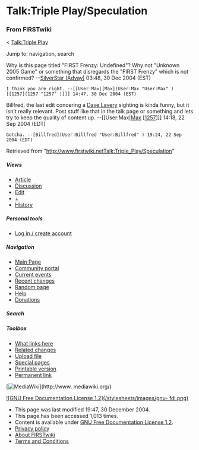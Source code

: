 # Talk:Triple Play/Speculation

### From FIRSTwiki

&lt; [Talk:Triple Play](Talk:Triple_Play "Talk:Triple Play" )

Jump to: navigation, search

Why is this page titled "FIRST Frenzy: Undefined"? Why not "Unknown 2005 Game"
or something that disregards the "FIRST Frenzy" which is not confirmed?
--[SilverStar (Advay)](User:SilverStar "User:SilverStar" ) 03:48,
30 Dec 2004 (EST)

    I think you are right. --[[User:Max|[Max](User:Max "User:Max" ) [[1257](1257 "1257" )]]] 14:47, 30 Dec 2004 (EST) 

Billfred, the last edit concering a [Dave Lavery](Dave_Lavery "Dave
Lavery" ) sighting is kinda funny, but it isn't really relevant. Post stuff
like that in the talk page or something and lets try to keep the quality of
content up. --[[User:Max|[Max](User:Max "User:Max" )
[[1257](1257 "1257" )]]] 14:18, 22 Sep 2004 (EDT)

    Gotcha. --[Billfred](User:Billfred "User:Billfred" ) 19:24, 22 Sep 2004 (EDT) 

Retrieved from
"<http://www.firstwiki.netTalk:Triple_Play/Speculation>"

##### Views

  * [Article](Triple_Play/Speculation)
  * [Discussion](Talk:Triple_Play/Speculation)
  * [Edit](/index.php?title=Talk:Triple_Play/Speculation&action=edit)
  * [+](/index.php?title=Talk:Triple_Play/Speculation&action=edit&section=new)
  * [History](/index.php?title=Talk:Triple_Play/Speculation&action=history)

##### Personal tools

  * [Log in / create account](/index.php?title=Special:Userlogin&returnto=Talk:Triple_Play/Speculation)

[](Main_Page "Main Page" )

##### Navigation

  * [Main Page](Main_Page)
  * [Community portal](FIRSTwiki:Community_portal)
  * [Current events](Current_events)
  * [Recent changes](Special:Recentchanges)
  * [Random page](Special:Random)
  * [Help](Help:Contents)
  * [Donations](FIRSTwiki:Site_support)

##### Search



##### Toolbox

  * [What links here](Special:Whatlinkshere/Talk:Triple_Play/Speculation)
  * [Related changes](Special:Recentchangeslinked/Talk:Triple_Play/Speculation)
  * [Upload file](Special:Upload)
  * [Special pages](Special:Specialpages)
  * [Printable version](/index.php?title=Talk:Triple_Play/Speculation&printable=yes)
  * [Permanent link](/index.php?title=Talk:Triple_Play/Speculation&oldid=39858)

[![MediaWiki](/skins/common/images/poweredby_mediawiki_88x31.png)](http://www.
mediawiki.org/)

[![GNU Free Documentation License 1.2](/stylesheets/images/gnu-
fdl.png)](http://www.gnu.org/copyleft/fdl.html)

  * This page was last modified 19:47, 30 December 2004.
  * This page has been accessed 1,013 times.
  * Content is available under [GNU Free Documentation License 1.2](http://www.gnu.org/copyleft/fdl.html "http://www.gnu.org/copyleft/fdl.html" ).
  * [Privacy policy](FIRSTwiki:Privacy_policy "FIRSTwiki:Privacy policy" )
  * [About FIRSTwiki](FIRSTwiki:About "FIRSTwiki:About" )
  * [Terms and Conditions](FIRSTwiki:Terms_and_conditions "FIRSTwiki:Terms and conditions" )

